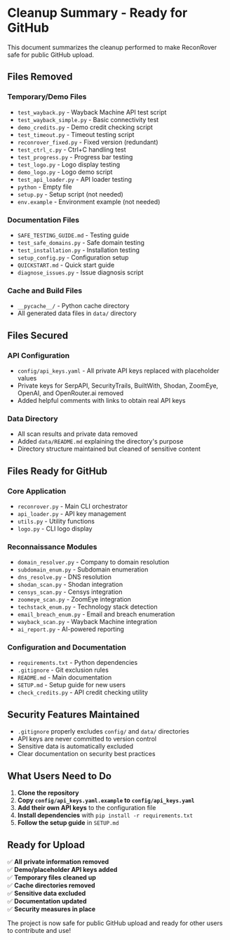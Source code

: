 # Cleanup Summary - Ready for GitHub

This document summarizes the cleanup performed to make ReconRover safe for public GitHub upload.

## Files Removed

### Temporary/Demo Files
- `test_wayback.py` - Wayback Machine API test script
- `test_wayback_simple.py` - Basic connectivity test
- `demo_credits.py` - Demo credit checking script
- `test_timeout.py` - Timeout testing script
- `reconrover_fixed.py` - Fixed version (redundant)
- `test_ctrl_c.py` - Ctrl+C handling test
- `test_progress.py` - Progress bar testing
- `test_logo.py` - Logo display testing
- `demo_logo.py` - Logo demo script
- `test_api_loader.py` - API loader testing
- `python` - Empty file
- `setup.py` - Setup script (not needed)
- `env.example` - Environment example (not needed)

### Documentation Files
- `SAFE_TESTING_GUIDE.md` - Testing guide
- `test_safe_domains.py` - Safe domain testing
- `test_installation.py` - Installation testing
- `setup_config.py` - Configuration setup
- `QUICKSTART.md` - Quick start guide
- `diagnose_issues.py` - Issue diagnosis script

### Cache and Build Files
- `__pycache__/` - Python cache directory
- All generated data files in `data/` directory

## Files Secured

### API Configuration
- `config/api_keys.yaml` - All private API keys replaced with placeholder values
- Private keys for SerpAPI, SecurityTrails, BuiltWith, Shodan, ZoomEye, OpenAI, and OpenRouter.ai removed
- Added helpful comments with links to obtain real API keys

### Data Directory
- All scan results and private data removed
- Added `data/README.md` explaining the directory's purpose
- Directory structure maintained but cleaned of sensitive content

## Files Ready for GitHub

### Core Application
- `reconrover.py` - Main CLI orchestrator
- `api_loader.py` - API key management
- `utils.py` - Utility functions
- `logo.py` - CLI logo display

### Reconnaissance Modules
- `domain_resolver.py` - Company to domain resolution
- `subdomain_enum.py` - Subdomain enumeration
- `dns_resolve.py` - DNS resolution
- `shodan_scan.py` - Shodan integration
- `censys_scan.py` - Censys integration
- `zoomeye_scan.py` - ZoomEye integration
- `techstack_enum.py` - Technology stack detection
- `email_breach_enum.py` - Email and breach enumeration
- `wayback_scan.py` - Wayback Machine integration
- `ai_report.py` - AI-powered reporting

### Configuration and Documentation
- `requirements.txt` - Python dependencies
- `.gitignore` - Git exclusion rules
- `README.md` - Main documentation
- `SETUP.md` - Setup guide for new users
- `check_credits.py` - API credit checking utility

## Security Features Maintained

- `.gitignore` properly excludes `config/` and `data/` directories
- API keys are never committed to version control
- Sensitive data is automatically excluded
- Clear documentation on security best practices

## What Users Need to Do

1. **Clone the repository**
2. **Copy `config/api_keys.yaml.example` to `config/api_keys.yaml`**
3. **Add their own API keys** to the configuration file
4. **Install dependencies** with `pip install -r requirements.txt`
5. **Follow the setup guide** in `SETUP.md`

## Ready for Upload

✅ **All private information removed**  
✅ **Demo/placeholder API keys added**  
✅ **Temporary files cleaned up**  
✅ **Cache directories removed**  
✅ **Sensitive data excluded**  
✅ **Documentation updated**  
✅ **Security measures in place**  

The project is now safe for public GitHub upload and ready for other users to contribute and use!
